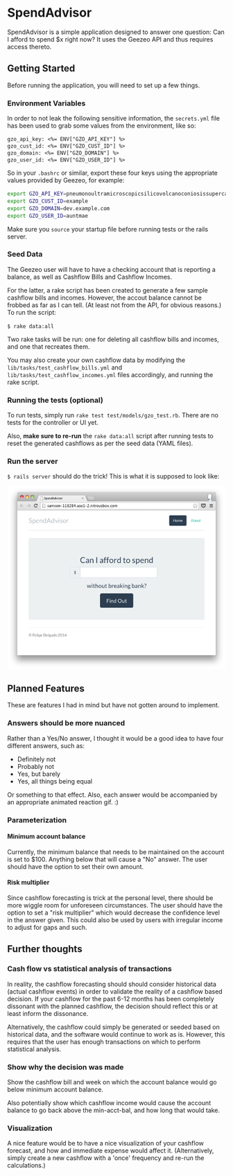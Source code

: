 # SpendAdvisor

SpendAdvisor is a simple application designed to answer one question:
Can I afford to spend $x right now? It uses the Geezeo API and thus
requires access thereto.

## Getting Started

Before running the application, you will need to set up a few things.

### Environment Variables

In order to not leak the following sensitive information, the
`secrets.yml` file has been used to grab some values from the
environment, like so:

```
gzo_api_key: <%= ENV["GZO_API_KEY"] %>
gzo_cust_id: <%= ENV["GZO_CUST_ID"] %>
gzo_domain: <%= ENV["GZO_DOMAIN"] %>
gzo_user_id: <%= ENV["GZO_USER_ID"] %>
```

So in your `.bashrc` or similar, export these four keys using the
appropriate values provided by Geezeo, for example:

```bash
export GZO_API_KEY=pneumonoultramicroscopicsilicovolcanoconiosissupercalifragilisticexpialidocious
export GZO_CUST_ID=example
export GZO_DOMAIN=dev.example.com
export GZO_USER_ID=auntmae
```

Make sure you `source` your startup file before running tests or the rails server.

### Seed Data

The Geezeo user will have to have a checking account that is reporting
a balance, as well as Cashflow Bills and Cashflow Incomes.

For the latter, a rake script has been created to generate a few
sample cashflow bills and incomes. However, the accout balance cannot
be frobbed as far as I can tell. (At least not from the API,
for obvious reasons.) To run the script:

`$ rake data:all`

Two rake tasks will be run: one for deleting all cashflow bills and
incomes, and one that recreates them.

You may also create your own cashflow data by modifying the
`lib/tasks/test_cashflow_bills.yml` and
`lib/tasks/test_cashflow_incomes.yml` files accordingly, and running
the rake script.

### Running the tests (optional)

To run tests, simply run `rake test test/models/gzo_test.rb`. There
are no tests for the controller or UI yet. 

Also, **make sure to re-run** the `rake data:all` script after running
tests to reset the generated cashflows as per the seed data (YAML
files).

### Run the server

`$ rails server` should do the trick! This is what it is supposed to look like:

![SpendAdvisor screenshot](app/assets/images/spendadvisor.png?raw=true)

## Planned Features

These are features I had in mind but have not gotten around to implement.

### Answers should be more nuanced

Rather than a Yes/No answer, I thought it would be a good idea to have
four different answers, such as:

* Definitely not
* Probably not
* Yes, but barely
* Yes, all things being equal

Or something to that effect. Also, each answer would be accompanied by
an appropriate animated reaction gif. :)

### Parameterization

#### Minimum account balance

Currently, the minimum balance that needs to be maintained on the
account is set to $100. Anything below that will cause a "No"
answer. The user should have the option to set their own amount.

#### Risk multiplier

Since cashflow forecasting is trick at the personal level, there
should be more wiggle room for unforeseen circumstances. The user
should have the option to set a "risk multiplier" which would decrease
the confidence level in the answer given. This could also be used by
users with irregular income to adjust for gaps and such.

## Further thoughts

### Cash flow vs statistical analysis of transactions 

In reality, the cashflow forecasting should should consider historical
data (actual cashflow events) in order to validate the reality of a
cashflow based decision. If your cashflow for the past 6-12 months has
been completely dissonant with the planned cashflow, the decision
should reflect this or at least inform the dissonance.

Alternatively, the cashflow could simply be generated or seeded based
on historical data, and the software would continue to work as
is. However, this requires that the user has enough transactions on
which to perform statistical analysis.

### Show why the decision was made

Show the cashflow bill and week on which the account balance would go
below minimum account balance.

Also potentially show which cashflow income would cause the account
balance to go back above the min-acct-bal, and how long that would
take.

### Visualization

A nice feature would be to have a nice visualization of your cashflow
forecast, and how and immediate expense would affect
it. (Alternatively, simply create a new cashflow with a 'once'
frequency and re-run the calculations.)
